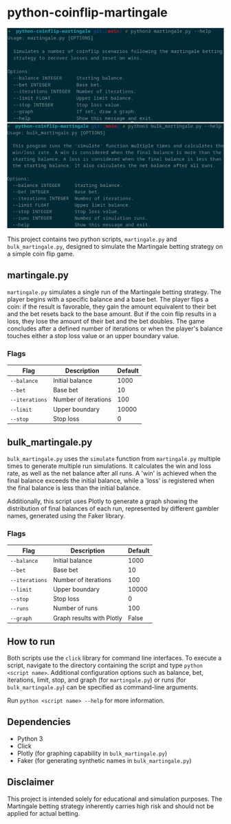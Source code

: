 # python-coinflip-martingale

![Martingale](img/martingale.png)
![Bulk Martingale](img/bulk_martingale.png)

This project contains two python scripts, `martingale.py` and `bulk_martingale.py`, designed to simulate the Martingale betting strategy on a simple coin flip game.

## martingale.py

`martingale.py` simulates a single run of the Martingale betting strategy. The player begins with a specific balance and a base bet. The player flips a coin: if the result is favorable, they gain the amount equivalent to their bet and the bet resets back to the base amount. But if the coin flip results in a loss, they lose the amount of their bet and the bet doubles. The game concludes after a defined number of iterations or when the player's balance touches either a stop loss value or an upper boundary value.

### Flags

| Flag | Description | Default |
| ---- | ----------- | ------- |
| `--balance` | Initial balance | 1000 |
| `--bet` | Base bet | 10 |
| `--iterations` | Number of iterations | 100 |
| `--limit` | Upper boundary | 10000 |
| `--stop` | Stop loss | 0 |

## bulk_martingale.py

`bulk_martingale.py` uses the `simulate` function from `martingale.py` multiple times to generate multiple run simulations. It calculates the win and loss rate, as well as the net balance after all runs. A 'win' is achieved when the final balance exceeds the initial balance, while a 'loss' is registered when the final balance is less than the initial balance. 

Additionally, this script uses Plotly to generate a graph showing the distribution of final balances of each run, represented by different gambler names, generated using the Faker library.

### Flags

| Flag | Description | Default |
| ---- | ----------- | ------- |
| `--balance` | Initial balance | 1000 |
| `--bet` | Base bet | 10 |
| `--iterations` | Number of iterations | 100 |
| `--limit` | Upper boundary | 10000 |
| `--stop` | Stop loss | 0 |
| `--runs` | Number of runs | 100 |
| `--graph` | Graph results with Plotly | False |

## How to run

Both scripts use the `click` library for command line interfaces. To execute a script, navigate to the directory containing the script and type `python <script name>`. Additional configuration options such as balance, bet, iterations, limit, stop, and graph (for `martingale.py`) or runs (for `bulk_martingale.py`) can be specified as command-line arguments.

Run `python <script name> --help` for more information.

## Dependencies

- Python 3
- Click
- Plotly (for graphing capability in `bulk_martingale.py`) 
- Faker (for generating synthetic names in `bulk_martingale.py`)

## Disclaimer

This project is intended solely for educational and simulation purposes. The Martingale betting strategy inherently carries high risk and should not be applied for actual betting.